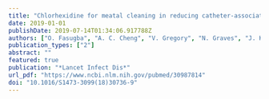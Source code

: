 ```yaml
---
title: "Chlorhexidine for meatal cleaning in reducing catheter-associated urinary tract infections: a multicentre stepped-wedge randomised controlled trial"
date: 2019-01-01
publishDate: 2019-07-14T01:34:06.917788Z
authors: ["O. Fasugba", "A. C. Cheng", "V. Gregory", "N. Graves", "J. Koerner", "P. Collignon", "A. Gardner", "B. G. Mitchell"]
publication_types: ["2"]
abstract: ""
featured: true
publication: "*Lancet Infect Dis*"
url_pdf: "https://www.ncbi.nlm.nih.gov/pubmed/30987814"
doi: "10.1016/S1473-3099(18)30736-9"
---
```

